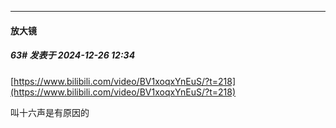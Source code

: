 ﻿
*****

####  放大镜  
##### 63#       发表于 2024-12-26 12:34

[https://www.bilibili.com/video/BV1xoqxYnEuS/?t=218](https://www.bilibili.com/video/BV1xoqxYnEuS/?t=218)

叫十六声是有原因的

